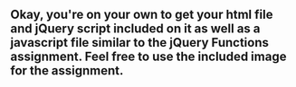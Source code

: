 ## Okay, you're on your own to get your html file and jQuery script included on it as well as a javascript file similar to the jQuery Functions assignment.  Feel free to use the included image for the assignment.
